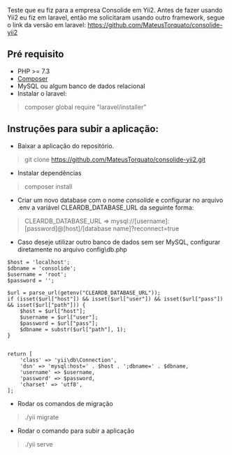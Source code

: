Teste que eu fiz para a empresa Consolide em Yii2. Antes de fazer usando Yii2 eu fiz em laravel, então me solicitaram usando outro framework, segue o link da versão em laravel: https://github.com/MateusTorquato/consolide-yii2

Pré requisito
------------

* PHP >= 7.3
* [Composer](https://getcomposer.org/download/ "Composer")
* MySQL ou algum banco de dados relacional
* Instalar o laravel:
> composer global require "laravel/installer"

Instruções para subir a aplicação:
------------

* Baixar a aplicação do repositório.
> git clone https://github.com/MateusTorquato/consolide-yii2.git

* Instalar dependências
> composer install

* Criar um novo database com o nome *consolide* e configurar no arquivo .env a variável CLEARDB_DATABASE_URL da seguinte forma:

> CLEARDB_DATABASE_URL => mysql://[username]:[password]@[host]/[database name]?reconnect=true

* Caso deseje utilizar outro banco de dados sem ser MySQL, configurar diretamente no arquivo config\db.php

```
$host = 'localhost';
$dbname = 'consolide';
$username = 'root';
$password = '';

$url = parse_url(getenv("CLEARDB_DATABASE_URL"));
if (isset($url["host"]) && isset($url["user"]) && isset($url["pass"]) && isset($url["path"])) {
    $host = $url["host"];
    $username = $url["user"];
    $password = $url["pass"];
    $dbname = substr($url["path"], 1);
}


return [
    'class' => 'yii\db\Connection',
    'dsn' => 'mysql:host=' . $host . ';dbname=' . $dbname,
    'username' => $username,
    'password' => $password,
    'charset' => 'utf8',
];
```
* Rodar os comandos de migração
> ./yii migrate

* Rodar o comando para subir a aplicação
> ./yii serve

